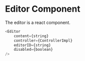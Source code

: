 # Editor Component

The editor is a react component.

```javascript
<Editor
    content={string}
    controller={ControllerImpl}
    editorID={string}
    disabled={boolean}
/>
```
